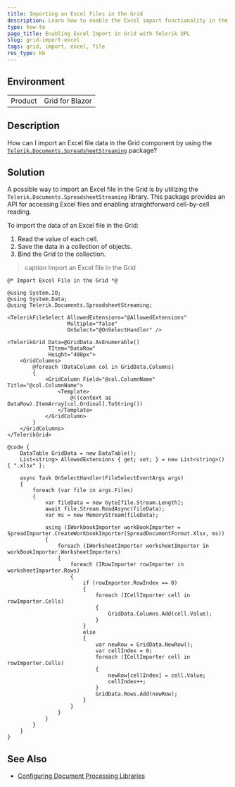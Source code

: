 ```yaml
---
title: Importing an Excel Files in the Grid
description: Learn how to enable the Excel import functionality in the Telerik UI for Blazor Data Grid component by using the Telerik Document Processing Library.
type: how-to
page_title: Enabling Excel Import in Grid with Telerik DPL
slug: grid-import-excel
tags: grid, import, excel, file
res_type: kb
---
```


## Environment

<table>
    <tbody>
        <tr>
            <td>Product</td>
            <td>Grid for Blazor</td>
        </tr>
    </tbody>
</table>


## Description

How can I import an Excel file data in the Grid component by using the [`Telerik.Documents.SpreadsheetStreaming`](https://docs.telerik.com/devtools/document-processing/libraries/radspreadstreamprocessing/overview) package?

## Solution

A possible way to import an Excel file in the Grid is by utilizing the `Telerik.Documents.SpreadsheetStreaming` library. This package provides an API for accessing Excel files and enabling straightforward cell-by-cell reading.

To import the data of an Excel file in the Grid:

1. Read the value of each cell.
1. Save the data in a collection of objects.
1. Bind the Grid to the collection.

>caption Import an Excel file in the Grid

<div class="skip-repl"></div>

````RAZOR
@* Import Excel File in the Grid *@

@using System.IO;
@using System.Data;
@using Telerik.Documents.SpreadsheetStreaming;

<TelerikFileSelect AllowedExtensions="@AllowedExtensions"
                   Multiple="false"
                   OnSelect="@OnSelectHandler" />

<TelerikGrid Data=@GridData.AsEnumerable()
             TItem="DataRow"
             Height="400px">
    <GridColumns>
        @foreach (DataColumn col in GridData.Columns)
        {
            <GridColumn Field="@col.ColumnName" Title="@col.ColumnName">
                <Template>
                    @((context as DataRow).ItemArray[col.Ordinal].ToString())
                </Template>
            </GridColumn>
        }
    </GridColumns>
</TelerikGrid>

@code {
    DataTable GridData = new DataTable();
    List<string> AllowedExtensions { get; set; } = new List<string>() { ".xlsx" };

    async Task OnSelectHandler(FileSelectEventArgs args)
    {
        foreach (var file in args.Files)
        {
            var fileData = new byte[file.Stream.Length];
            await file.Stream.ReadAsync(fileData);
            var ms = new MemoryStream(fileData);

            using (IWorkbookImporter workBookImporter = SpreadImporter.CreateWorkbookImporter(SpreadDocumentFormat.Xlsx, ms))
            {
                foreach (IWorksheetImporter worksheetImporter in workBookImporter.WorksheetImporters)
                {
                    foreach (IRowImporter rowImporter in worksheetImporter.Rows)
                    {
                        if (rowImporter.RowIndex == 0)
                        {
                            foreach (ICellImporter cell in rowImporter.Cells)
                            {
                                GridData.Columns.Add(cell.Value);
                            }
                        }
                        else
                        {
                            var newRow = GridData.NewRow();
                            var cellIndex = 0;
                            foreach (ICellImporter cell in rowImporter.Cells)
                            {
                                newRow[cellIndex] = cell.Value;
                                cellIndex++;
                            }
                            GridData.Rows.Add(newRow);
                        }
                    }
                }
            }
        }
    }
}

````

## See Also

  * [Configuring Document Processing Libraries](slug://getting-started-vs-integration-dpl)
